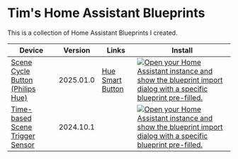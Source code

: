 # Tim's Home Assistant Blueprints
This is a collection of Home Assistant Blueprints I created.

| Device | Version | Links | Install |
| -- | -- | -- | -- |
| [Scene Cycle Button (Philips Hue)](automations/scene-cycle-hue-button.yaml) | 2025.01.0 | [Hue Smart Button](https://www.philips-hue.com/en-us/p/hue-smart-button/046677553715#overview) | [![Open your Home Assistant instance and show the blueprint import dialog with a specific blueprint pre-filled.](https://my.home-assistant.io/badges/blueprint_import.svg)](https://my.home-assistant.io/redirect/blueprint_import/?blueprint_url=https%3A%2F%2Fgithub.com%2Ftmjssz%2Fhome-assistant-blueprints%2Fblob%2Fmain%2Fautomations%2Fscene-cycle-hue-button.yaml) | 
| [Time-based Scene Trigger Sensor](automations/time-based-scene-trigger-sensor.yaml) | 2024.10.1 | | [![Open your Home Assistant instance and show the blueprint import dialog with a specific blueprint pre-filled.](https://my.home-assistant.io/badges/blueprint_import.svg)](https://my.home-assistant.io/redirect/blueprint_import/?blueprint_url=https%3A%2F%2Fgithub.com%2Ftmjssz%2Fhome-assistant-blueprints%2Fblob%2Fmain%2Fautomations%2Ftime-based-scene-trigger-sensor.yaml) | 

